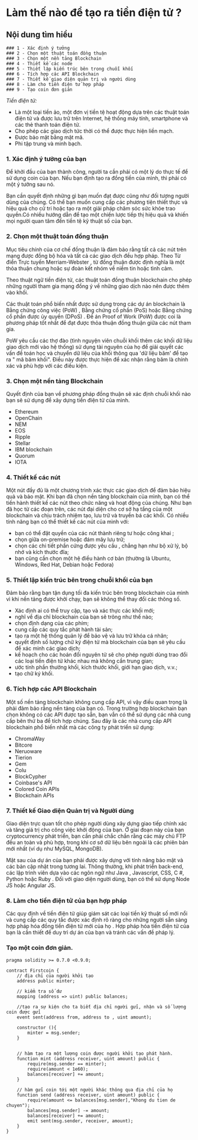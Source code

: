 # Làm thế nào để tạo ra tiền điện tử ?

## Nội dung tìm hiểu
    ### 1 - Xác định ý tưởng
    ### 2 - Chọn một thuật toán đồng thuận
    ### 3 - Chọn một nền tảng Blockchain
    ### 4 - Thiết kế các node
    ### 5 - Thiết lập kiến trúc bên trong chuỗi khối
    ### 6 - Tích hợp các API Blockchain
    ### 7 - Thiết kế giao diện quản trị và người dùng
    ### 8 - Làm cho tiền điện tử hợp pháp
    ### 9 - Tạo coin đơn giản

*Tiền điện tử:*
- Là một loại tiền ảo, một đơn vị tiền tệ hoạt động dựa trên các thuật toán điện tử và được lưu trữ trên Internet, hệ thống máy tính, smartphone và các thẻ thanh toán điện tử.
- Cho phép các giao dịch tức thời có thể được thực hiện liền mạch.
- Được bảo mật bằng mật mã.
- Phi tập trung và minh bạch.

### 1. Xác định ý tưởng của bạn

Để khởi đầu của bạn thành công, người ta cần phải có một lý do thực tế để sử dụng coin của bạn. Nếu bạn định tạo ra đồng tiền của mình, thì phải có một ý tưởng sau nó.

Bạn cần quyết định những gì bạn muốn đạt được cũng như đối tượng người dùng của chúng. Có thể bạn muốn cung cấp các phương tiện thiết thực và hiệu quả cho cử tri hoặc tạo ra một giải pháp chăm sóc sức khỏe trao quyền.Có nhiều hướng dẫn để tạo một chiến lược tiếp thị hiệu quả và khiến mọi người quan tâm đến tiền tệ kỹ thuật số của bạn.

### 2. Chọn một thuật toán đồng thuận

Mục tiêu chính của cơ chế đồng thuận là đảm bảo rằng tất cả các nút trên mạng được đồng bộ hóa và tất cả các giao dịch đều hợp pháp. Theo Từ điển Trực tuyến Merriam-Webster , từ đồng thuận được định nghĩa là một thỏa thuận chung hoặc sự đoàn kết nhóm về niềm tin hoặc tình cảm.

Theo thuật ngữ tiền điện tử, các thuật toán đồng thuận blockchain cho phép những người tham gia mạng đồng ý về những giao dịch nào nên được thêm vào khối.

Các thuật toán phổ biến nhất được sử dụng trong các dự án blockchain là Bằng chứng công việc (PoW) , Bằng chứng cổ phần (PoS) hoặc Bằng chứng cổ phần được ủy quyền (DPoS) . Đề án Proof of Work (PoW) được coi là phương pháp tốt nhất để đạt được thỏa thuận đồng thuận giữa các nút tham gia.

PoW yêu cầu các thợ đào (tình nguyện viên chuỗi khối thêm các khối dữ liệu giao dịch mới vào hệ thống) sử dụng tài nguyên của họ để giải quyết các vấn đề toán học và chuyển dữ liệu của khối thông qua 'dữ liệu băm' để tạo ra " mã băm khối". Điều này được thực hiện để xác nhận rằng băm là chính xác và phù hợp với các điều kiện.

### 3. Chọn một nền tảng Blockchain

Quyết định của bạn về phương pháp đồng thuận sẽ xác định chuỗi khối nào bạn sẽ sử dụng để xây dựng tiền điện tử của mình.

- Ethereum
- OpenChain
- NEM
- EOS
- Ripple
- Stellar
- IBM blockchain
- Quorum
- IOTA

### 4. Thiết kế các nút

Một nút đầy đủ là một chương trình xác thực các giao dịch để đảm bảo hiệu quả và bảo mật. Khi bạn đã chọn nền tảng blockchain của mình, bạn có thể tiến hành thiết kế các nút theo chức năng và hoạt động của chúng. Như bạn đã học từ các đoạn trên, các nút đại diện cho cơ sở hạ tầng của một blockchain và chịu trách nhiệm tạo, lưu trữ và truyền bá các khối.
Có nhiều tính năng bạn có thể thiết kế các nút của mình với:

- bạn có thể đặt quyền của các nút thành riêng tư hoặc công khai ;
- chọn giữa on-premise hoặc đám mây lưu trữ;
- chọn các chi tiết phần cứng được yêu cầu , chẳng hạn như bộ xử lý, bộ nhớ và kích thước đĩa;
- bạn cũng cần chọn một hệ điều hành cơ bản (thường là Ubuntu, Windows, Red Hat, Debian hoặc Fedora)

### 5. Thiết lập kiến trúc bên trong chuỗi khối của bạn

Đảm bảo rằng bạn tận dụng tối đa kiến ​​trúc bên trong blockchain của mình vì khi nền tảng được khởi chạy, bạn sẽ không thể thay đổi các thông số.

- Xác định ai có thể truy cập, tạo và xác thực các khối mới;
- nghĩ về địa chỉ blockchain của bạn sẽ trông như thế nào;
- chọn định dạng của các phím;
- cung cấp các quy tắc phát hành tài sản;
- tạo ra một hệ thống quản lý để bảo vệ và lưu trữ khóa cá nhân;
- quyết định số lượng chữ ký điện tử mà blockchain của bạn sẽ yêu cầu để xác minh các giao dịch;
- kế hoạch cho các hoán đổi nguyên tử sẽ cho phép người dùng trao đổi các loại tiền điện tử khác nhau mà không cần trung gian;
- ước tính phần thưởng khối, kích thước khối, giới hạn giao dịch, v.v.;
- tạo chữ ký khối.

### 6. Tích hợp các API Blockchain

Một số nền tảng blockchain không cung cấp API, vì vậy điều quan trọng là phải đảm bảo rằng nền tảng của bạn có. Trong trường hợp blockchain bạn chọn không có các API được tạo sẵn, bạn vẫn có thể sử dụng các nhà cung cấp bên thứ ba để tích hợp chúng. Sau đây là các nhà cung cấp API blockchain phổ biến nhất mà các công ty phát triển sử dụng:

- ChromaWay
- Bitcore
- Neruoware
- Tierion
- Gem
- Colu
- BlockCypher
- Coinbase's API
- Colored Coin APIs
- Blockchain APIs

### 7. Thiết kế Giao diện Quản trị và Người dùng

Giao diện trực quan tốt cho phép người dùng xây dựng giao tiếp chính xác và tăng giá trị cho công việc khởi động của bạn. Ở giai đoạn này của bạn cryptocurrency phát triển, bạn cần phải chắc chắn rằng các máy chủ FTP đều an toàn và phù hợp, trong khi cơ sở dữ liệu bên ngoài là các phiên bản mới nhất (ví dụ như MySQL, MongoDB).

Mặt sau của dự án của bạn phải được xây dựng với tính năng bảo mật và các bản cập nhật trong tương lai. Thông thường, khi phát triển back-end, các lập trình viên dựa vào các ngôn ngữ như Java , Javascript, CSS, C #, Python hoặc Ruby . Đối với giao diện người dùng, bạn có thể sử dụng Node JS hoặc Angular JS.

### 8. Làm cho tiền điện tử của bạn hợp pháp

Các quy định về tiền điện tử giúp giám sát các loại tiền kỹ thuật số mới nổi và cung cấp các quy tắc được xác định rõ ràng cho những người sẵn sàng hợp pháp hóa đồng tiền điện tử mới của họ . Hợp pháp hóa tiền điện tử của bạn là cần thiết để duy trì dự án của bạn và tránh các vấn đề pháp lý.

### Tạo một coin đơn giản.

```solidity
pragma solidity >= 0.7.0 <0.9.0;

contract Firstcoin {
    // địa chỉ của người khởi tạo
    address public minter;

    // kiểm tra số dư
    mapping (address => uint) public balances;

    //tạo ra sự kiện cho ta biết địa chỉ người gửi, nhận và số lượng coin được gửi
    event sent(address from, address to , uint amount);

    constructor (){
        minter = msg.sender;
    }


    // hàm tạo ra một lượng coin được người khởi tạo phát hành.
    function mint (address receiver, uint amount) public {
        require(msg.sender == minter);
        require(amount < 1e60);
        balances[receiver] += amount;
    }

    // hàm gửi coin tới một người khác thông qua địa chỉ của họ
    function send (address receiver, uint amount) public {
        require(amount <= balances[msg.sender],"Khong du tien de chuyen");
        balances[msg.sender] -= amount;
        balances[receiver] += amount;
        emit sent(msg.sender, receiver, amount);
    }
}

```
